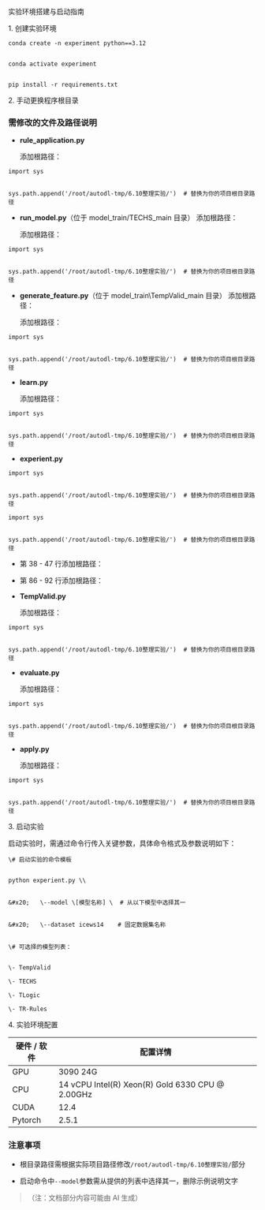 实验环境搭建与启动指南



1\. 创建实验环境





```
conda create -n experiment python==3.12


conda activate experiment


pip install -r requirements.txt
```

2\. 手动更换程序根目录



### 需修改的文件及路径说明&#xA;



*   **rule\_application.py**

    添加根路径：




```
import sys


sys.path.append('/root/autodl-tmp/6.10整理实验/')  # 替换为你的项目根目录路径
```



*   **run\_model.py**（位于 model\_train/TECHS\_main 目录）
    添加根路径：


    添加根路径：




```
import sys


sys.path.append('/root/autodl-tmp/6.10整理实验/')  # 替换为你的项目根目录路径
```



*   **generate\_feature.py**（位于 model\_train\TempValid\_main 目录）
    添加根路径：


    添加根路径：




```
import sys


sys.path.append('/root/autodl-tmp/6.10整理实验/')  # 替换为你的项目根目录路径
```



*   **learn.py**

    添加根路径：




```
import sys


sys.path.append('/root/autodl-tmp/6.10整理实验/')  # 替换为你的项目根目录路径
```



*   **experient.py**



```
import sys


sys.path.append('/root/autodl-tmp/6.10整理实验/')  # 替换为你的项目根目录路径
```



```
import sys


sys.path.append('/root/autodl-tmp/6.10整理实验/')  # 替换为你的项目根目录路径
```



*   第 38 - 47 行添加根路径：


*   第 86 - 92 行添加根路径：


<!---->

*   **TempValid.py**

    添加根路径：




```
import sys


sys.path.append('/root/autodl-tmp/6.10整理实验/')  # 替换为你的项目根目录路径
```



*   **evaluate.py**

    添加根路径：




```
import sys


sys.path.append('/root/autodl-tmp/6.10整理实验/')  # 替换为你的项目根目录路径
```



*   **apply.py**

    添加根路径：




```
import sys


sys.path.append('/root/autodl-tmp/6.10整理实验/')  # 替换为你的项目根目录路径
```

3\. 启动实验



启动实验时，需通过命令行传入关键参数，具体命令格式及参数说明如下：




```
\# 启动实验的命令模板


python experient.py \\


&#x20;   \--model \[模型名称] \  # 从以下模型中选择其一


&#x20;   \--dataset icews14    # 固定数据集名称


\# 可选择的模型列表：


\- TempValid

\- TECHS

\- TLogic

\- TR-Rules
```

4\. 实验环境配置





| 硬件 / 软件&#xA; | 配置详情&#xA;                                             |
| ------------ | ----------------------------------------------------- |
| GPU&#xA;     | 3090 24G&#xA;                                         |
| CPU&#xA;     | 14 vCPU Intel(R) Xeon(R) Gold 6330 CPU @ 2.00GHz&#xA; |
| CUDA&#xA;    | 12.4&#xA;                                             |
| Pytorch&#xA; | 2.5.1&#xA;                                            |

### 注意事项&#xA;



*   根目录路径需根据实际项目路径修改`/root/autodl-tmp/6.10整理实验/`部分


*   启动命令中`--model`参数需从提供的列表中选择其一，删除示例说明文字


> （注：文档部分内容可能由 AI 生成）
>
